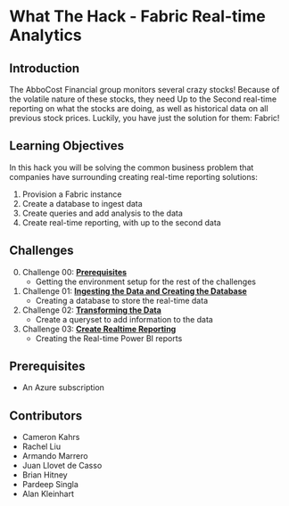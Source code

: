 # What The Hack - Fabric Real-time Analytics

## Introduction

The AbboCost Financial group monitors several crazy stocks! Because of the volatile nature of these stocks, they need Up to the Second real-time reporting on what the stocks are doing, as well as historical data on all previous stock prices. Luckily, you have just the solution for them: Fabric!

## Learning Objectives

In this hack you will be solving the common business problem that companies have surrounding creating real-time reporting solutions:

1. Provision a Fabric instance
2. Create a database to ingest data
3. Create queries and add analysis to the data
4. Create real-time reporting, with up to the second data

## Challenges

0. Challenge 00: **[Prerequisites](Student/Challenge-00.md)**
   - Getting the environment setup for the rest of the challenges
1. Challenge 01: **[Ingesting the Data and Creating the Database](Student/Challenge-01.md)**
   - Creating a database to store the real-time data
1. Challenge 02: **[Transforming the Data](Student/Challenge-02.md)**
   - Create a queryset to add information to the data
1. Challenge 03: **[Create Realtime Reporting](Student/Challenge-03.md)** 
   - Creating the Real-time Power BI reports

## Prerequisites

- An Azure subscription

## Contributors

- Cameron Kahrs
- Rachel Liu
- Armando Marrero
- Juan Llovet de Casso
- Brian Hitney
- Pardeep Singla
- Alan Kleinhart
